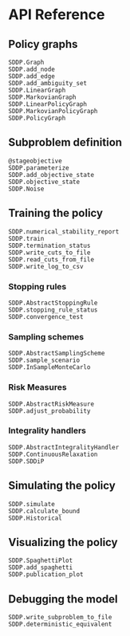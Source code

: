 # API Reference

## Policy graphs

```@docs
SDDP.Graph
SDDP.add_node
SDDP.add_edge
SDDP.add_ambiguity_set
SDDP.LinearGraph
SDDP.MarkovianGraph
SDDP.LinearPolicyGraph
SDDP.MarkovianPolicyGraph
SDDP.PolicyGraph
```

## Subproblem definition

```@docs
@stageobjective
SDDP.parameterize
SDDP.add_objective_state
SDDP.objective_state
SDDP.Noise
```

## Training the policy

```@docs
SDDP.numerical_stability_report
SDDP.train
SDDP.termination_status
SDDP.write_cuts_to_file
SDDP.read_cuts_from_file
SDDP.write_log_to_csv
```

### Stopping rules

```@docs
SDDP.AbstractStoppingRule
SDDP.stopping_rule_status
SDDP.convergence_test
```

### Sampling schemes

```@docs
SDDP.AbstractSamplingScheme
SDDP.sample_scenario
SDDP.InSampleMonteCarlo
```

### Risk Measures

```@docs
SDDP.AbstractRiskMeasure
SDDP.adjust_probability
```

### Integrality handlers

```@docs
SDDP.AbstractIntegralityHandler
SDDP.ContinuousRelaxation
SDDP.SDDiP
```

## Simulating the policy

```@docs
SDDP.simulate
SDDP.calculate_bound
SDDP.Historical
```

## Visualizing the policy

```@docs
SDDP.SpaghettiPlot
SDDP.add_spaghetti
SDDP.publication_plot
```
## Debugging the model

```@docs
SDDP.write_subproblem_to_file
SDDP.deterministic_equivalent
```
